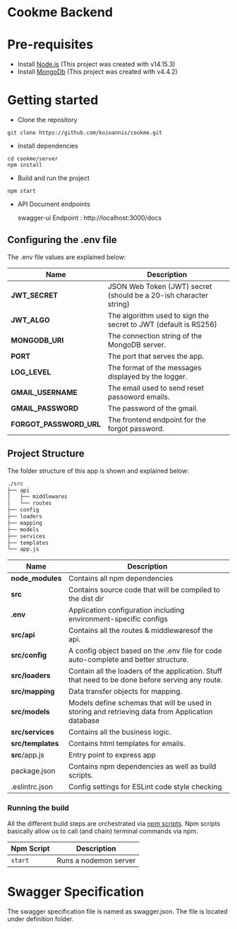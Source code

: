 
# Cookme Backend

# Pre-requisites
- Install [Node.js](https://nodejs.org/en/)  (This project was created with v14.15.3)
-  Install [MongoDb](https://www.mongodb.com/) (This project was created with v4.4.2)


# Getting started
- Clone the repository
```
git clone https://github.com/koioannis/cookme.git
```
- Install dependencies
```
cd cookme/server
npm install
```
- Build and run the project
```
npm start
```
- API Document endpoints

  swagger-ui  Endpoint : http://localhost:3000/docs

## Configuring the .env file
The .env file values are explained below:

| Name | Description |
| ------------------------ | --------------------------------------------------------------------------------------------- |
| **JWT_SECRET**          | JSON Web Token (JWT) secret (should be a 20-ish character string)                                                            |
| **JWT_ALGO**            | The algorithm used to sign the secret to JWT (default is RS256)                      |
| **MONGODB_URI**          | The connection string of the MongoDB server.
| **PORT**                 | The port that serves the app.
| **LOG_LEVEL**            | The format of the messages displayed by the logger.
| **GMAIL_USERNAME**       | The email used to send reset passoword emails.
| **GMAIL_PASSWORD**       | The password of the gmail.
| **FORGOT_PASSWORD_URL**       | The frontend endpoint for the forgot password.

## Project Structure
The folder structure of this app is shown and explained below:

```bash
./src
├── api
│   ├── middlewares
│   └── routes
├── config
├── loaders
├── mapping
├── models
├── services
├── templates
└── app.js
```

| Name | Description |
| ------------------------ | --------------------------------------------------------------------------------------------- |
| **node_modules**         | Contains all  npm dependencies                                                            |
| **src**                  | Contains  source code that will be compiled to the dist dir                               |
| **.env**        		   | Application configuration including environment-specific configs 
| **src/api**              | Contains all the routes & middlewaresof the api. 
| **src/config**           | A config object based on the .env file for code auto-complete and better structure.  
| **src/loaders**          | Contain all the loaders of the application. Stuff that need to be done before serving any route.
| **src/mapping**          | Data transfer objects for mapping.
| **src/models**           | Models define schemas that will be used in storing and retrieving data from Application database  |
| **src/services**         | Contains all the business logic.
| **src/templates**        | Contains html templates for emails.
| **src**/app.js            | Entry point to express app                                                           
| package.json             | Contains npm dependencies as well as build scripts.
| .eslintrc.json           | Config settings for ESLint code style checking

### Running the build
All the different build steps are orchestrated via [npm scripts](https://docs.npmjs.com/misc/scripts).
Npm scripts basically allow us to call (and chain) terminal commands via npm.

| Npm Script | Description |
| ------------------------- | ------------------------------------------------------------------------------------------------- |
| `start`                   | Runs a nodemon server                  |  |


# Swagger Specification
The swagger specification file is named as swagger.json. The file is located under definition folder.
